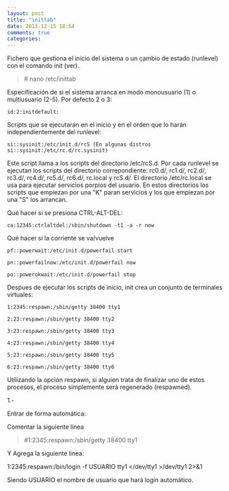 ```yaml
---
layout: post
title: "inittab"
date: 2013-12-15 18:54
comments: true
categories: 
---
```

Fichero que gestiona el inicio del sistema o un cambio de estado (runlevel) con el comando init (ver).

>\# nano /etc/inittab

Especificación de si el sistema arranca en modo monousuario (1) o multiusuario (2-5). Por defecto 2 o 3:

	id:2:initdefault:

Scripts que se ejecutarán en el inicio y en el orden que lo harán independientemente del runlevel:

	si::sysinit:/etc/init.d/rcS (En algunas distros si::sysinit:/etc/rc.d/rc.sysinit)

Este script llama a los scripts del directorio /etc/rcS.d. Por cada runlevel se ejecutan los scripts del directorio correpondiente: rc0.d/, rc1.d/, rc2.d/, rc3.d/, rc4.d/, rc5.d/, rc6.d/, rc.local y rcS.d/. El directorio /etc/rc.local se usa para ejecutar servicios porpios del usuario. En estos directorios los scripts que empiezan por una "K" paran servicios y los que empiezan por una "S" los arrancan.  

Qué hacer si se presiona CTRL-ALT-DEL:

	ca:12345:ctrlaltdel:/sbin/shutdown -t1 -a -r now

Qué hacer si la corriente se va/vuelve

	pf::powerwait:/etc/init.d/powerfail start

	pn::powerfailnow:/etc/init.d/powerfail now

	po::powerokwait:/etc/init.d/powerfail stop

Despues de ejecutar los scripts de inicio, init crea un conjunto de terminales virtuales:

	1:2345:respawn:/sbin/getty 38400 tty1

	2:23:respawn:/sbin/getty 38400 tty2

	3:23:respawn:/sbin/getty 38400 tty3

	4:23:respawn:/sbin/getty 38400 tty4

	5:23:respawn:/sbin/getty 38400 tty5

	6:23:respawn:/sbin/getty 38400 tty6

Utilizando la opción respawn, si alguien trata de finalizar uno de estos procesos, el proceso simplemente será regenerado (respawned).

1.-

Entrar de forma automática:

Comentar la siguiente línea

>\#1:2345:respawn:/sbin/getty 38400 tty1

Y Agrega la siguiente linea:

1:2345:respawn:/bin/login -f USUARIO tty1 </dev/tty1 >/dev/tty1 2>&1

Siendo USUARIO el nombre de usuario que hará login automático.


